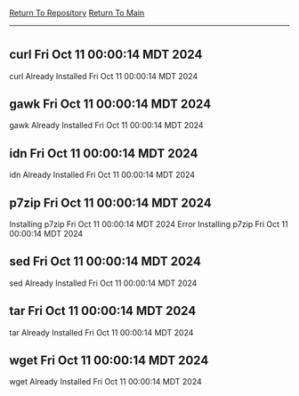 [Return To Repository](https://github.com/DigitalWarrior/piholeparser/)
[Return To Main](https://github.com/DigitalWarrior/piholeparser/blob/master/RecentRunLogs/Mainlog.md)
____________________________________
# 
## curl Fri Oct 11 00:00:14 MDT 2024
curl Already Installed Fri Oct 11 00:00:14 MDT 2024
## gawk Fri Oct 11 00:00:14 MDT 2024
gawk Already Installed Fri Oct 11 00:00:14 MDT 2024
## idn Fri Oct 11 00:00:14 MDT 2024
idn Already Installed Fri Oct 11 00:00:14 MDT 2024
## p7zip Fri Oct 11 00:00:14 MDT 2024
Installing p7zip Fri Oct 11 00:00:14 MDT 2024
Error Installing p7zip Fri Oct 11 00:00:14 MDT 2024
## sed Fri Oct 11 00:00:14 MDT 2024
sed Already Installed Fri Oct 11 00:00:14 MDT 2024
## tar Fri Oct 11 00:00:14 MDT 2024
tar Already Installed Fri Oct 11 00:00:14 MDT 2024
## wget Fri Oct 11 00:00:14 MDT 2024
wget Already Installed Fri Oct 11 00:00:14 MDT 2024
